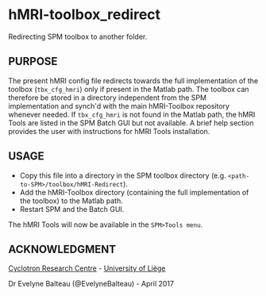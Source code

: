 # hMRI-toolbox_redirect
Redirecting SPM toolbox to another folder.

## PURPOSE
The present hMRI config file redirects towards the full implementation of the toolbox (`tbx_cfg_hmri`) only if present in the Matlab path. The toolbox can therefore be stored in a directory independent from the SPM implementation and synch'd with the main hMRI-Toolbox repository whenever needed. If `tbx_cfg_hmri` is not found in the Matlab path, the hMRI Tools are listed in the SPM Batch GUI but not available. A brief help section provides the user with instructions for hMRI Tools installation.

## USAGE
- Copy this file into a directory in the SPM toolbox directory (e.g. `<path-to-SPM>/toolbox/hMRI-Redirect`). 
- Add the hMRI-Toolbox directory (containing the full implementation of the toolbox) to the Matlab path.
- Restart SPM and the Batch GUI. 

The hMRI Tools will now be available in the `SPM>Tools menu`.

## ACKNOWLEDGMENT
[Cyclotron Research Centre](https://www.gigacrc.uliege.be/) - [University of Liège](https://www.uliege.be/)

Dr Evelyne Balteau (@EvelyneBalteau) - April 2017

